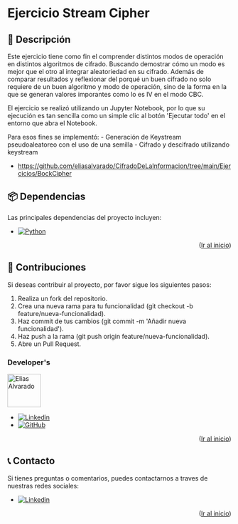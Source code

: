 <!--
PROJECT NAME
-->

# Ejercicio Stream Cipher
<a id="readme-top"></a>

<!--
PROJECT DESCRIPTION
-->
## 📜 Descripción

Este ejercicio tiene como fin el comprender distintos modos de operación en distintos algoritmos de cifrado. Buscando demostrar cómo un modo es mejor que el otro al integrar aleatoriedad en su cifrado. Además de comparar resultados y reflexionar del porqué un buen cifrado no solo requiere de un buen algoritmo y modo de operación, sino de la forma en la que se generan valores imporantes como lo es IV en el modo CBC.

El ejercicio se realizó utilizando un Jupyter Notebook, por lo que su ejecución es tan sencilla como un simple clic al botón 'Ejecutar todo' en el entorno que abra el Notebook.

Para esos fines se implementó:
    - Generación de Keystream pseudoaleatoreo con el uso de una semilla
    - Cifrado y descifrado utilizando keystream

* https://github.com/eliasalvarado/CifradoDeLaInformacion/tree/main/Ejercicios/BockCipher


## 📦 Dependencias

Las principales dependencias del proyecto incluyen:
* [![Python][Python]][Python-url]

<p align="right">(<a href="#readme-top">Ir al inicio</a>)</p>

## 👥 Contribuciones
Si deseas contribuir al proyecto, por favor sigue los siguientes pasos:
1. Realiza un fork del repositorio.
2.	Crea una nueva rama para tu funcionalidad (git checkout -b feature/nueva-funcionalidad).
3.	Haz commit de tus cambios (git commit -m 'Añadir nueva funcionalidad').
4.	Haz push a la rama (git push origin feature/nueva-funcionalidad).
5.	Abre un Pull Request.

### Developer's

<a href="https://github.com/eliasalvarado">
  <img width='75' src="https://avatars.githubusercontent.com/u/16949087?v=4" alt="Elias Alvarado" />
</a>

* [![Linkedin][Linkedin]][Linkedin-lud]
* [![GitHub][GitHub]][GitHub-lud]

<p align="right">(<a href="#readme-top">Ir al inicio</a>)</p>

## 📞 Contacto
Si tienes preguntas o comentarios, puedes contactarnos a traves de nuestras redes sociales:

* [![Linkedin][Linkedin]][Linkedin-lud]

<p align="right">(<a href="#readme-top">Ir al inicio</a>)</p>



<!-- MARKDOWN LINKS & IMAGES -->
[Python]: https://img.shields.io/badge/Python-3776AB?style=flat&logo=python&logoColor=white
[Python-url]: https://www.python.org/
[Linkedin-lud]: https://www.linkedin.com/in/ealvaradorax/
[Linkedin]: https://img.shields.io/badge/-LinkedIn-black.svg?style=for-the-badge&logo=linkedin&colorB=555
[Github-lud]: https://github.com/eliasalvarado
[GitHub]: https://img.shields.io/badge/github-%23121011.svg?style=for-the-badge&logo=github&logoColor=white